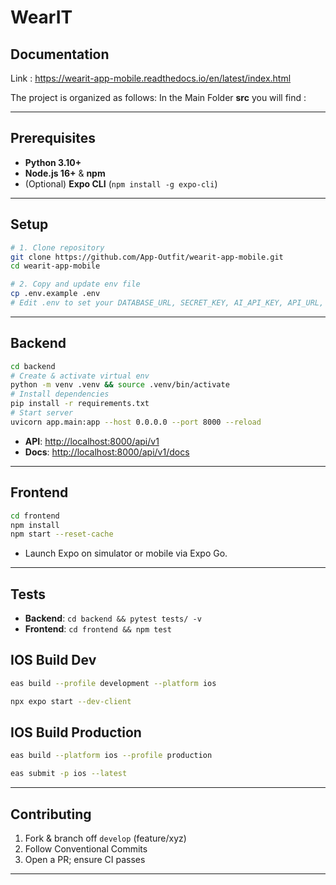# WearIT

## Documentation

Link : https://wearit-app-mobile.readthedocs.io/en/latest/index.html

The project is organized as follows:
In the Main Folder **src** you will find : 

---

## Prerequisites

* **Python 3.10+**
* **Node.js 16+** & **npm**
* (Optional) **Expo CLI** (`npm install -g expo-cli`)

---

## Setup

```bash
# 1. Clone repository
git clone https://github.com/App-Outfit/wearit-app-mobile.git
cd wearit-app-mobile

# 2. Copy and update env file
cp .env.example .env
# Edit .env to set your DATABASE_URL, SECRET_KEY, AI_API_KEY, API_URL, etc.
```

---

## Backend

```bash
cd backend
# Create & activate virtual env
python -m venv .venv && source .venv/bin/activate
# Install dependencies
pip install -r requirements.txt
# Start server
uvicorn app.main:app --host 0.0.0.0 --port 8000 --reload
```

* **API**: [http://localhost:8000/api/v1](http://localhost:8000/api/v1)
* **Docs**: [http://localhost:8000/api/v1/docs](http://localhost:8000/api/v1/docs)

---

## Frontend

```bash
cd frontend
npm install
npm start --reset-cache
```

* Launch Expo on simulator or mobile via Expo Go.

---

## Tests

* **Backend**: `cd backend && pytest tests/ -v`
* **Frontend**: `cd frontend && npm test`


## IOS Build Dev
```bash
eas build --profile development --platform ios
```
```bash
npx expo start --dev-client
```

## IOS Build Production

```bash
eas build --platform ios --profile production
```
```bash
eas submit -p ios --latest
```

---

## Contributing

1. Fork & branch off `develop` (feature/xyz)
2. Follow Conventional Commits
3. Open a PR; ensure CI passes

---